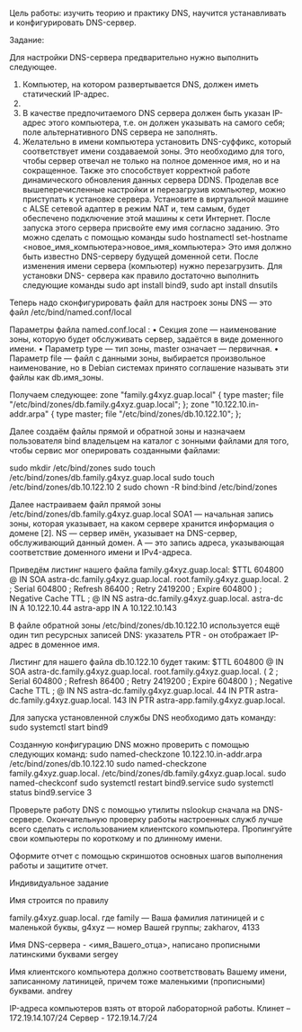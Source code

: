 Цель работы:
изучить теорию и практику DNS, научится устанавливать и конфигурировать DNS-сервер.

Задание:

Для настройки DNS-сервера предварительно нужно выполнить следующее.
1. Компьютер, на котором развертывается DNS, должен иметь статический IP-адрес.
2. 
3. В качестве предпочитаемого DNS сервера должен быть указан IP-адрес этого
компьютера, т.е. он должен указывать на самого себя; поле альтернативного DNS сервера
не заполнять.
4. Желательно в имени компьютера установить DNS-суффикс, который соответствует
имени создаваемой зоны. Это необходимо для того, чтобы сервер отвечал не только на
полное доменное имя, но и на сокращенное. Также это способствует корректной работе
динамического обновления данных сервера DDNS.
Проделав все вышеперечисленные настройки и перезагрузив компьютер, можно
приступать к установке сервера.
Установите в виртуальной машине с ALSE сетевой адаптер в режим NAT и, тем самым,
будет обеспечено подключение этой машины к сети Интернет. После запуска этого
сервера присвойте ему имя согласно заданию. Это можно сделать с помощью команды
sudo hostnamectl set-hostname <новое_имя_компьютера>новое_имя_компьютера>
Это имя должно быть известно DNS-серверу будущей доменной сети.
После изменения имени сервера (компьютер) нужно перезагрузить. Для установки DNS-
сервера как правило достаточно выполнить следующие команды
sudo apt install bind9,
sudo apt install dnsutils

Теперь надо сконфигурировать файл для настроек зоны DNS — это файл
/etc/bind/named.conf/local

Параметры файла named.conf.local :
• Секция zone — наименование зоны, которую будет обслуживать сервер, задаётся
в виде доменного имени.
• Параметр type — тип зоны, master означает — первичная.
• Параметр file — файл с данными зоны, выбирается произвольное наименование, но в
Debian системах принято соглашение называть эти файлы как db.имя_зоны.

Получаем следующее:
zone "family.g4xyz.guap.local" {
type master;
file "/etc/bind/zones/db.family.g4xyz.guap.local";
};
zone "10.122.10.in-addr.arpa" {
type master;
file "/etc/bind/zones/db.10.122.10";
};

Далее создаём файлы прямой и обратной зоны и назначаем пользователя bind
владельцем на каталог с зонными файлами для того, чтобы сервис мог оперировать
созданными файлами:

sudo mkdir /etc/bind/zones
sudo touch /etc/bind/zones/db.family.g4xyz.guap.local
sudo touch /etc/bind/zones/db.10.122.10
2
sudo chown -R bind:bind /etc/bind/zones

Далее настраиваем файл прямой зоны /etc/bind/zones/db.family.g4xyz.guap.local
SOA1 — начальная запись зоны, которая указывает, на каком сервере хранится
информация о домене [2].
NS — сервер имён, указывает на DNS-сервер, обслуживающий данный домен.
A — это запись адреса, указывающая соответствие доменного имени и IPv4-адреса.

Приведём листинг нашего файла family.g4xyz.guap.local:
$TTL 604800
@ IN SOA astra-dc.family.g4xyz.guap.local.
root.family.g4xyz.guap.local.
2 ; Serial
604800 ; Refresh
86400 ; Retry
2419200 ; Expire
604800 ) ; Negative Cache TTL
;
@ IN NS astra-dc.family.g4xyz.guap.local.
astra-dc IN A 10.122.10.44
astra-app IN A 10.122.10.143

В файле обратной зоны /etc/bind/zones/db.10.122.10 используется ещё один тип
ресурсных записей DNS: указатель PTR - он отображает IP-адрес в доменное имя.

Листинг для нашего файла db.10.122.10 будет таким:
$TTL 604800
@ IN SOA astra-dc.family.g4xyz.guap.local. root.family.g4xyz.guap.local.
(
2 ; Serial
604800 ; Refresh
86400 ; Retry
2419200 ; Expire
604800 ) ; Negative Cache TTL
;
@ IN NS astra-dc.family.g4xyz.guap.local.
44 IN PTR astra-dc.family.g4xyz.guap.local.
143 IN PTR astra-app.family.g4xyz.guap.local.

Для запуска установленной службы DNS необходимо дать команду:
sudo systemctl start bind9

Созданную конфигурацию DNS можно проверить с помощью следующих команд:
sudo named-checkzone 10.122.10.in-addr.arpa
/etc/bind/zones/db.10.122.10
sudo named-checkzone family.g4xyz.guap.local.
/etc/bind/zones/db.family.g4xyz.guap.local.
sudo named-checkconf
sudo systemctl restart bind9.service
sudo systemctl status bind9.service
3

Проверьте работу DNS с помощью утилиты nslookup сначала на DNS-сервере.
Окончательную проверку работы настроенных служб лучше всего сделать с
использованием клиентского компьютера. Пропингуйте свои компьютеры по короткому
и по длинному имени.

Оформите отчет с помощью скриншотов основных шагов выполнения работы и
защитите отчет.

Индивидуальное задание

Имя строится по правилу

family.g4xyz.guap.local. где family — Ваша фамилия латиницей и с маленькой буквы,
g4xyz — номер Вашей группы;
zakharov, 4133

Имя DNS-сервера - <имя_Вашего_отца>, написано прописными латинскими буквами
sergey

Имя клиентского компьютера должно соответствовать Вашему имени, записанному
латиницей, причем тоже маленькими (прописными) буквами.
andrey

IP-адреса компьютеров взять от второй лабораторной работы.
Клинет – 172.19.14.107/24
Сервер - 172.19.14.7/24
